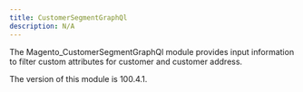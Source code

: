 ```yaml
---
title: CustomerSegmentGraphQl
description: N/A
---
```


The Magento_CustomerSegmentGraphQl module provides input information to filter custom attributes for customer and customer address.

<InlineAlert slots="text" />
The version of this module is 100.4.1.
